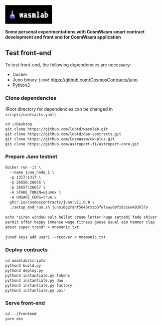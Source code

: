 <img src="images/title.png" alt="" width="150"/>

**Some personal experimentations with CosmWasm smart contract development and front end for CosmWasm application**

## Test front-end

To test front-end, the following dependencies are necessary:
- Docker
- Juno binary `junod` https://github.com/CosmosContracts/juno
- Python3

### Clone dependencies

(Root directory for dependencies can be changed in `scripts/contracts.yaml`)

```
cd ~/Desktop
git clone https://github.com/lubtd/wasmlab.git
git clone https://github.com/lubtd/dao-contracts.git
git clone https://github.com/CosmWasm/cw-plus.git
git clone https://github.com/astroport-fi/astroport-core.git
```

### Prepare Juno testnet

```
docker run -it \
  --name juno_node_1 \
  -p 1317:1317 \
  -p 26656:26656 \
  -p 26657:26657 \
  -e STAKE_TOKEN=ujunox \
  -e UNSAFE_CORS=true \
  ghcr.io/cosmoscontracts/juno:v11.0.0 \
  ./setup_and_run.sh juno16g2rahf5846rxzp3fwlswy08fz8ccuwk03k57y

echo "siren window salt bullet cream letter huge satoshi fade shiver permit offer happy immense wage fitness goose usual aim hammer clap about super trend" > mnemonic.txt

junod keys add user1 --recover < mnemonic.txt
```

### Deploy contracts

```
cd wasmlab/scripts
python3 build.py
python3 deploy.py
python3 instantiate.py tokens
python3 instantiate.py dao
python3 instantiate.py factory
python3 instantiate.py pair
```

### Serve front-end

```
cd ../frontend
yarn dev

```
